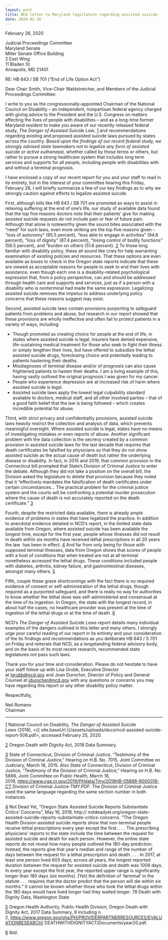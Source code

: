 ```yaml
---
layout: post
title: NCD letter to Maryland legislature regarding assisted suicide
date: 2020-02-26
---
```

F﻿ebruary 26, 2020

Judicial Proceedings Committee\
Maryland Senate\
Miller Senate Office Building\
2 East Wing\
11 Bladen St.\
Annapolis, MD 21401

RE: HB 643 / SB 701 (“End of Life Option Act”)

Dear Chair Smith, Vice-Chair Waldstreicher, and Members of the Judicial Proceedings Committee:

I write to you as the congressionally-appointed Chairman of the National Council on Disability – an independent, nonpartisan federal agency charged with giving advice to the President and the U.S. Congress on matters affecting the lives of people with disabilities – and as a long-time former Maryland resident to make you aware of our recently released federal study, *The Danger of Assisted Suicide Law*, [1](https://ncd.gov/publications/2020/ncd-letter-md-legislature-assisted-suicide#_edn1) and recommendations regarding existing and proposed assisted suicide laws pursued by states across the country. *Based upon the findings of our recent federal study, we strongly advised state lawmakers not to legalize any form of assisted suicide or active euthanasia*, whether called by those terms or others, but rather to pursue a strong healthcare system that includes long term services and supports for all people, including people with disabilities with and without a terminal prognosis.

I have enclosed a copy of our recent report for you and your staff to read in its entirety, but in the interest of your committee hearing this Friday, February 28, I will briefly summarize a few of our key findings as to why we strongly caution against efforts to legalize assisted suicide.

First, although bills like HB 643 / SB 701 are promoted as ways to assist in relieving suffering at the end of one’s life, our study of available data found that the top five reasons doctors note that their patients’ give for making assisted suicide requests do not include pain or fear of future pain. Although that alone is noteworthy given the sound bites associated with the “need” for such laws, even more striking are the top five reasons given – “loss of autonomy” (95.5 percent), “less able to engage in activities” (94.6 percent), “loss of dignity” (87.4 percent), “losing control of bodily functions” (56.5 percent), and “burden on others (51.6 percent). [2](https://ncd.gov/publications/2020/ncd-letter-md-legislature-assisted-suicide#_edn2) To those long familiar with disability policy, these all sound like cries for help warranting examination of existing policies and resources. That these options are even available as boxes to check in the Oregon state reports indicate that these are viewed as acceptable reasons for people to seek to end their lives with assistance, even though each one is a disability-related psychological expression that, from a policy perspective, can and should be addressed through health care and supports and services, just as if a person with a disability who is nonterminal had made the same expression. Legalizing assisted suicide removes the impetus to address underlying policy concerns that these reasons suggest may exist.

Second, assisted suicide laws contain provisions purporting to safeguard patients from problems and abuse, but research in our report showed that these provisions are wholly ineffective and often fail to protect patients in a variety of ways, including:

* Though promoted as creating choice for people at the end of life, in states where assisted suicide is legal, insurers have denied expensive, life-sustaining medical treatment for those who seek to fight their illness or simply lengthen their lives, but have offered to subsidize the lethal assisted suicide drugs, foreclosing choice and potentially leading to patients hastening their deaths.
* Misdiagnoses of terminal disease and/or of prognosis can also cause frightened patients to hasten their deaths. I am a living example of this, having vastly outlived the original prognosis I was given for my cancer.
* People who experience depression are at increased risk of harm where assisted suicide is legal.
* Assisted suicide laws apply the lowest legal culpability standard available to doctors, medical staff, and all other involved parties – that of a good faith belief that the law is being followed – which creates incredible potential for abuse.

Third, with strict privacy and confidentiality provisions, assisted suicide laws heavily restrict the collection and analysis of data, which prevents meaningful oversight. Where assisted suicide is legal, states have no means of investigating mistakes or even reports of abuse. Another significant problem with the data collection is the secrecy created by a common provision in assisted suicide laws for the last decade that requires that death certificates be falsified by physicians so that they do not show assisted suicide as the actual cause of death but rather the underlying disease or disability. In fact, in 2015 and 2019, that common provision in the Connecticut bill prompted that State’s Division of Criminal Justice to enter the debate. Although they did not take a position on the overall bill, the Division asked the legislature to delete that provision because they noted that it “effectively mandates the falsification of death certificates under certain circumstances… The practical problem for the criminal justice system and the courts will be confronting a potential murder prosecution where the cause of death is not accurately reported on the death certificate.” [3](https://ncd.gov/publications/2020/ncd-letter-md-legislature-assisted-suicide#_edn3)

Fourth, despite the restricted data available, there is already ample evidence of problems in states that have legalized the practice. In addition to anecdotal evidence detailed in NCD’s report, in the limited state data available from Oregon, where assisted suicide has been available the longest time, except for the first year, people whose illnesses did not result in death within six months have received lethal prescriptions in all 20 years the law  has been in effect. [4](https://ncd.gov/publications/2020/ncd-letter-md-legislature-assisted-suicide#_edn4) And far from only being for those with supposed terminal illnesses, data from Oregon shows that scores of people with a host of conditions that when treated are not at all terminal nonetheless accessed the lethal drugs. These conditions included people with diabetes, arthritis, kidney failure, and gastrointestinal diseases, amongst many others. [5](https://ncd.gov/publications/2020/ncd-letter-md-legislature-assisted-suicide#_edn5)

Fifth, couple these grave shortcomings with the fact there is no required evidence of consent or self-administration of the lethal drugs, though required as a purported safeguard, and there is really no way for authorities to know whether the lethal dose was self-administered and consensual at the time of its ingestion. In Oregon, the state with the longest record, in about half the cases, no healthcare provider was present at the time of ingestion of the lethal drugs or at the time of death. [6](https://ncd.gov/publications/2020/ncd-letter-md-legislature-assisted-suicide#_edn6)

NCD’s *The Danger of Assisted Suicide Laws* report details many individual examples of the dangers outlined in this letter and many others. I strongly urge your careful reading of our report in its entirety and your consideration of the its findings and recommendations as you deliberate HB 643 / S 701 on Friday and reiterate that NCD, as a longstanding federal advisory body, and on the basis of its most recent research, recommended state legislatures *not* pass such laws.

Thank you for your time and consideration. Please do not hesitate to have your staff follow up with Lisa Grubb, Executive Director at [lgrubb@ncd.gov](mailto:lgrubb@ncd.gov) and Joan Durocher, Director of Policy and General Counsel at [jdurocher@ncd.gov](mailto:jdurocher@ncd.gov) with any questions or concerns you may have regarding this report or any other disability policy matter.

Respectfully,

Neil Romano\
Chairman

- - -

 [1](https://ncd.gov/publications/2020/ncd-letter-md-legislature-assisted-suicide#_ednref1) National Council on Disability, *The Danger of Assisted Suicide Laws* (2018), <{{ site.baseUrl }}/assets/uploads/docs/ncd-assisted-suicide-report-508.pdf>, accessed February 25, 2020.

 [2](https://ncd.gov/publications/2020/ncd-letter-md-legislature-assisted-suicide#_ednref2) Oregon Death with Dignity Act, 2018 Data Summary.

 [3](https://ncd.gov/publications/2020/ncd-letter-md-legislature-assisted-suicide#_ednref3) State of Connecticut, Division of Criminal Justice, “Testimony of the Division of Criminal Justice,” Hearing on H.B. No. 7015, Joint Committee on Judiciary, March 18, 2015. Also State of Connecticut, Division of Criminal Justice, “Testimony of the Division of Criminal Justice,” Hearing on H.B. No. 5898, Joint Committee on Public Health, March 18, 2019, <https://www.cga.ct.gov/2019/PHdata/Tmy/2019HB-05898-R000318-CT> Division of Criminal Justice-TMY.PDF. The Division of Criminal Justice used the same language regarding the same section number in both instances.

 [4](https://ncd.gov/publications/2020/ncd-letter-md-legislature-assisted-suicide#_ednref4) Not Dead Yet, “Oregon State Assisted Suicide Reports Substantiate Critics’ Concerns”, May 16, 2018, http:// notdeadyet.org/oregon-state-assisted-suicide-reports-substantiate-critics-concerns. “The Oregon Health Division assisted suicide reports show that non-terminal people receive lethal prescriptions every year except the first. . . . The prescribing physicians’ reports to the state include the time between the request for assisted suicide and death for each person. However, the online state reports do not reveal how many people outlived the 180-day prediction. Instead, the reports give that year’s median and range of the number of days between the request for a lethal prescription and death. . . . In 2017, at least one person lived 603 days; across all years, the longest reported duration between the request for assisted suicide and death was 1009 days. In every year except the first year, the reported upper range is significantly longer than 180 days (six months). \[Yet] the definition of ‘terminal’ in the statute . . . requires that the doctor predict that the person will die within six months.” It cannot be known whether those who took the lethal drugs within the 180 days would have lived longer had they waited longer. 78 Death with Dignity Data, Washington State

 [5](https://ncd.gov/publications/2020/ncd-letter-md-legislature-assisted-suicide#_ednref5) Oregon Health Authority, Public Health Division, Oregon Death with Dignity Act, 2017 Data Summary, 9 including n. 2, <https://www.oregon.gov/oha/PH/PROVIDERPARTNERRESOURCES/EVALUATIONRESEARCH/> DEATHWITHDIGNITYACT/Documents/year20.pdf. 

 [6](https://ncd.gov/publications/2020/ncd-letter-md-legislature-assisted-suicide#_ednref6) Ibid.
